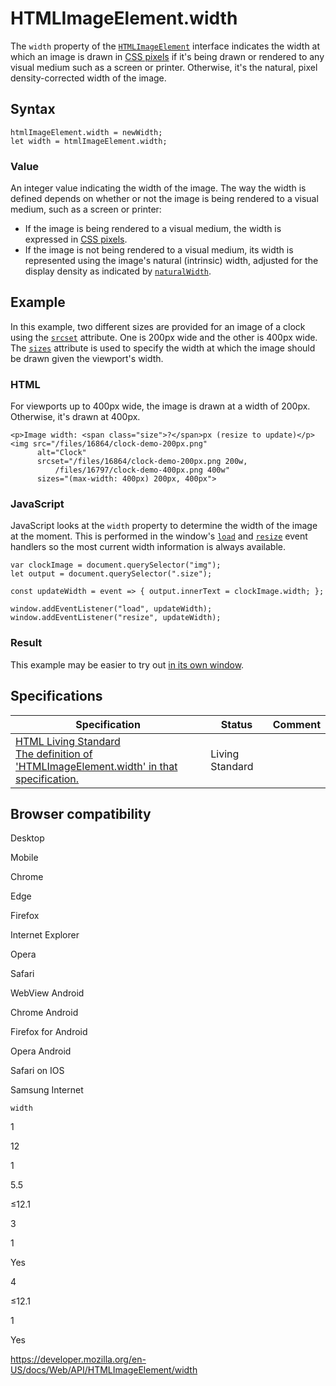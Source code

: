 HTMLImageElement.width
======================

The `width` property of the [`HTMLImageElement`](../htmlimageelement) interface indicates the width at which an image is drawn in [CSS pixels](https://developer.mozilla.org/en-US/docs/Glossary/CSS_pixel) if it's being drawn or rendered to any visual medium such as a screen or printer. Otherwise, it's the natural, pixel density-corrected width of the image.

Syntax
------

    htmlImageElement.width = newWidth;
    let width = htmlImageElement.width;

### Value

An integer value indicating the width of the image. The way the width is defined depends on whether or not the image is being rendered to a visual medium, such as a screen or printer:

-   If the image is being rendered to a visual medium, the width is expressed in [CSS pixels](https://developer.mozilla.org/en-US/docs/Glossary/CSS_pixel).
-   If the image is not being rendered to a visual medium, its width is represented using the image's natural (intrinsic) width, adjusted for the display density as indicated by [`naturalWidth`](naturalwidth).

Example
-------

In this example, two different sizes are provided for an image of a clock using the [`srcset`](https://developer.mozilla.org/en-US/docs/Web/HTML/Element/img#attr-srcset) attribute. One is 200px wide and the other is 400px wide. The [`sizes`](https://developer.mozilla.org/en-US/docs/Web/HTML/Element/img#attr-sizes) attribute is used to specify the width at which the image should be drawn given the viewport's width.

### HTML

For viewports up to 400px wide, the image is drawn at a width of 200px. Otherwise, it's drawn at 400px.

    <p>Image width: <span class="size">?</span>px (resize to update)</p>
    <img src="/files/16864/clock-demo-200px.png"
          alt="Clock"
          srcset="/files/16864/clock-demo-200px.png 200w,
              /files/16797/clock-demo-400px.png 400w"
          sizes="(max-width: 400px) 200px, 400px">

### JavaScript

JavaScript looks at the `width` property to determine the width of the image at the moment. This is performed in the window's [`load`](../window/load_event) and [`resize`](../window/resize_event) event handlers so the most current width information is always available.

    var clockImage = document.querySelector("img");
    let output = document.querySelector(".size");

    const updateWidth = event => { output.innerText = clockImage.width; };

    window.addEventListener("load", updateWidth);
    window.addEventListener("resize", updateWidth);

### Result

This example may be easier to try out [in its own window](https://yari-demos.prod.mdn.mozit.cloud/en-US/docs/Web/API/HTMLImageElement/width/_samples_/Example).

Specifications
--------------

<table><thead><tr class="header"><th>Specification</th><th>Status</th><th>Comment</th></tr></thead><tbody><tr class="odd"><td><a href="https://html.spec.whatwg.org/multipage/#dom-img-width">HTML Living Standard<br />
<span class="small">The definition of 'HTMLImageElement.width' in that specification.</span></a></td><td><span class="spec-living">Living Standard</span></td><td></td></tr></tbody></table>

Browser compatibility
---------------------

Desktop

Mobile

Chrome

Edge

Firefox

Internet Explorer

Opera

Safari

WebView Android

Chrome Android

Firefox for Android

Opera Android

Safari on IOS

Samsung Internet

`width`

1

12

1

5.5

≤12.1

3

1

Yes

4

≤12.1

1

Yes

<a href="https://developer.mozilla.org/en-US/docs/Web/API/HTMLImageElement/width" class="_attribution-link">https://developer.mozilla.org/en-US/docs/Web/API/HTMLImageElement/width</a>
